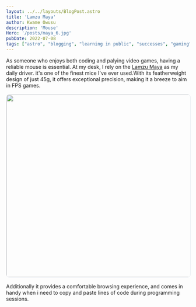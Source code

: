 ```yaml
---
layout: ../../layouts/BlogPost.astro
title: 'Lamzu Maya'
author: Kwame Owusu
description: 'Mouse'
Hero: '/posts/maya_6.jpg'
pubDate: 2022-07-08
tags: ["astro", "blogging", "learning in public", "successes", "gaming"]
---
```

As someone who enjoys both coding and palying video games, having a reliable mouse is essential.
At my desk, I rely on the [Lamzu Maya](https://lamzu.com/products/lamzu-maya-4k) as my daily driver.
it's one of the finest mice I've ever used.With its featherweight design of just 45g, it offers exceptional precision, making it a breeze to aim in FPS games.
<img src="/posts/maya_3.jpg" width="760" height="360">
Additionally it provides a comfortable browsing experience, and comes in handy when i need to copy and paste lines of code during programming sessions.



<style>
img{
  border: 1px solid rgba(203,213,225, 0.5);
  border-radius: 0.5rem;
	height: 500px;
	width: 720px;
	object-fit:cover;
  margin-top: 1rem;
  margin-bottom: 1rem;
}
</style>